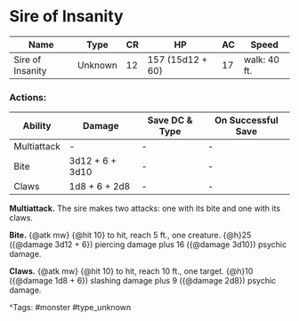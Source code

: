 # Sire of Insanity

| Name | Type | CR | HP | AC | Speed |
|------|------|----|----|----|-------|
| Sire of Insanity | Unknown | 12 | 157 (15d12 + 60) | 17 | walk: 40 ft. |

### Actions:

| Ability | Damage | Save DC & Type | On Successful Save |
|---------|--------|----------------|--------------------|
| Multiattack | - | - | - |
| Bite | 3d12 + 6 + 3d10 | - | - |
| Claws | 1d8 + 6 + 2d8 | - | - |


**Multiattack.** The sire makes two attacks: one with its bite and one with its claws.

**Bite.** {@atk mw} {@hit 10} to hit, reach 5 ft., one creature. {@h}25 ({@damage 3d12 + 6}) piercing damage plus 16 ({@damage 3d10}) psychic damage.

**Claws.** {@atk mw} {@hit 10} to hit, reach 10 ft., one target. {@h}10 ({@damage 1d8 + 6}) slashing damage plus 9 ({@damage 2d8}) psychic damage.

^Tags: #monster #type_unknown